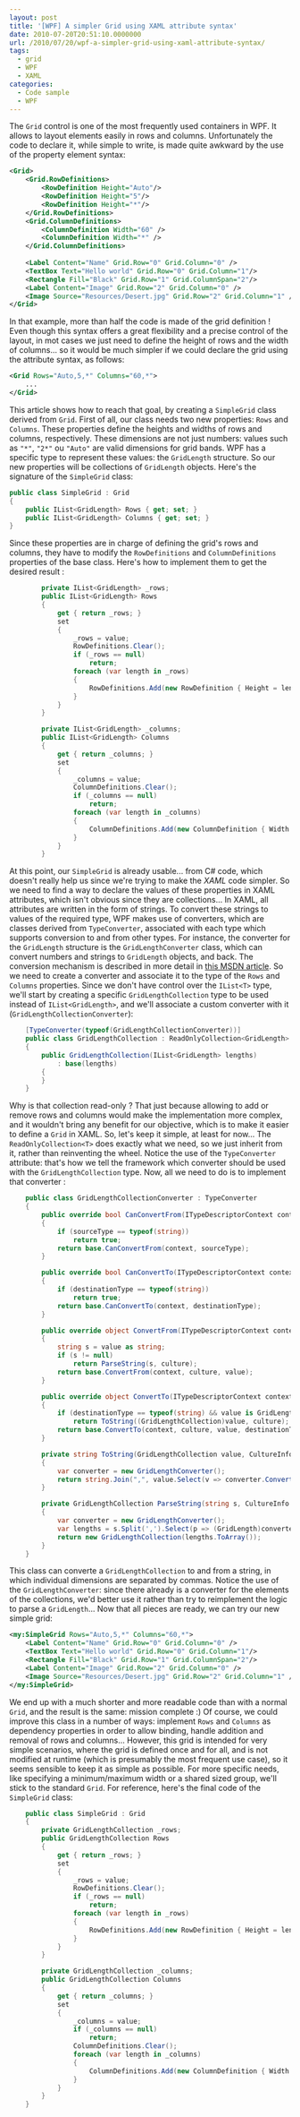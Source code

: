 ```yaml
---
layout: post
title: '[WPF] A simpler Grid using XAML attribute syntax'
date: 2010-07-20T20:51:10.0000000
url: /2010/07/20/wpf-a-simpler-grid-using-xaml-attribute-syntax/
tags:
  - grid
  - WPF
  - XAML
categories:
  - Code sample
  - WPF
---
```


The `Grid` control is one of the most frequently used containers in WPF. It allows to layout elements easily in rows and columns. Unfortunately the code to declare it, while simple to write, is made quite awkward by the use of the property element syntax:  
```xml
<Grid>
    <Grid.RowDefinitions>
        <RowDefinition Height="Auto"/>
        <RowDefinition Height="5"/>
        <RowDefinition Height="*"/>
    </Grid.RowDefinitions>
    <Grid.ColumnDefinitions>
        <ColumnDefinition Width="60" />
        <ColumnDefinition Width="*" />
    </Grid.ColumnDefinitions>
    
    <Label Content="Name" Grid.Row="0" Grid.Column="0" />
    <TextBox Text="Hello world" Grid.Row="0" Grid.Column="1"/>
    <Rectangle Fill="Black" Grid.Row="1" Grid.ColumnSpan="2"/>
    <Label Content="Image" Grid.Row="2" Grid.Column="0" />
    <Image Source="Resources/Desert.jpg" Grid.Row="2" Grid.Column="1" />
</Grid>
```
  In that example, more than half the code is made of the grid definition ! Even though this syntax offers a great flexibility and a precise control of the layout, in mot cases we just need to define the height of rows and the width of columns... so it would be much simpler if we could declare the grid using the attribute syntax, as follows:  
```xml
<Grid Rows="Auto,5,*" Columns="60,*">
    ...
</Grid>
```
  This article shows how to reach that goal, by creating a `SimpleGrid` class derived from `Grid`.  First of all, our class needs two new properties: `Rows` and `Columns`. These properties define the heights and widths of rows and columns, respectively. These dimensions are not just numbers: values such as `"*"`, `"2*"` ou `"Auto"` are valid dimensions for grid bands. WPF has a specific type to represent these values: the `GridLength` structure. So our new properties will be collections of `GridLength` objects. Here's the signature of the `SimpleGrid` class:  
```csharp
public class SimpleGrid : Grid
{
    public IList<GridLength> Rows { get; set; }
    public IList<GridLength> Columns { get; set; }
}
```
  Since these properties are in charge of defining the grid's rows and columns, they have to modify the `RowDefinitions` and `ColumnDefinitions` properties of the base class. Here's how to implement them to get the desired result :  
```csharp
        private IList<GridLength> _rows;
        public IList<GridLength> Rows
        {
            get { return _rows; }
            set
            {
                _rows = value;
                RowDefinitions.Clear();
                if (_rows == null)
                    return;
                foreach (var length in _rows)
                {
                    RowDefinitions.Add(new RowDefinition { Height = length });
                }
            }
        }

        private IList<GridLength> _columns;
        public IList<GridLength> Columns
        {
            get { return _columns; }
            set
            {
                _columns = value;
                ColumnDefinitions.Clear();
                if (_columns == null)
                    return;
                foreach (var length in _columns)
                {
                    ColumnDefinitions.Add(new ColumnDefinition { Width = length });
                }
            }
        }
```
  At this point, our `SimpleGrid` is already usable... from C# code, which doesn't really help us since we're trying to make the *XAML* code simpler. So we need to find a way to declare the values of these properties in XAML attributes, which isn't obvious since they are collections...  In XAML, all attributes are written in the form of strings. To convert these strings to values of the required type, WPF makes use of converters, which are classes derived from `TypeConverter`, associated with each type which supports conversion to and from other types. For instance, the converter for the `GridLength` structure is the `GridLengthConverter` class, which can convert numbers and strings to `GridLength` objects, and back. The conversion mechanism is described in more detail in [this MSDN article](http://msdn.microsoft.com/en-us/library/aa970913.aspx).  So we need to create a converter and associate it to the type of the `Rows` and `Columns` properties. Since we don't have control over the `IList<T>` type, we'll start by creating a specific `GridLengthCollection` type to be used instead of `IList<GridLength>`, and we'll associate a custom converter with it (`GridLengthCollectionConverter`):  
```csharp
    [TypeConverter(typeof(GridLengthCollectionConverter))]
    public class GridLengthCollection : ReadOnlyCollection<GridLength>
    {
        public GridLengthCollection(IList<GridLength> lengths)
            : base(lengths)
        {
        }
    }
```
  Why is that collection read-only ? That just because allowing to add or remove rows and columns would make the implementation more complex, and it wouldn't bring any benefit for our objective, which is to make it easier to define a `Grid` in XAML. So, let's keep it simple, at least for now... The `ReadOnlyCollection<T>` does exactly what we need, so we just inherit from it, rather than reinventing the wheel.  Notice the use of the `TypeConverter` attribute: that's how we tell the framework which converter should be used with the `GridLengthCollection` type. Now, all we need to do is to implement that converter :  
```csharp
    public class GridLengthCollectionConverter : TypeConverter
    {
        public override bool CanConvertFrom(ITypeDescriptorContext context, Type sourceType)
        {
            if (sourceType == typeof(string))
                return true;
            return base.CanConvertFrom(context, sourceType);
        }

        public override bool CanConvertTo(ITypeDescriptorContext context, Type destinationType)
        {
            if (destinationType == typeof(string))
                return true;
            return base.CanConvertTo(context, destinationType);
        }

        public override object ConvertFrom(ITypeDescriptorContext context, System.Globalization.CultureInfo culture, object value)
        {
            string s = value as string;
            if (s != null)
                return ParseString(s, culture);
            return base.ConvertFrom(context, culture, value);
        }

        public override object ConvertTo(ITypeDescriptorContext context, CultureInfo culture, object value, Type destinationType)
        {
            if (destinationType == typeof(string) && value is GridLengthCollection)
                return ToString((GridLengthCollection)value, culture);
            return base.ConvertTo(context, culture, value, destinationType);
        }

        private string ToString(GridLengthCollection value, CultureInfo culture)
        {
            var converter = new GridLengthConverter();
            return string.Join(",", value.Select(v => converter.ConvertToString(v)));
        }

        private GridLengthCollection ParseString(string s, CultureInfo culture)
        {
            var converter = new GridLengthConverter();
            var lengths = s.Split(',').Select(p => (GridLength)converter.ConvertFromString(p.Trim()));
            return new GridLengthCollection(lengths.ToArray());
        }
    }
```
  This class can converte a `GridLengthCollection` to and from a string, in which individual dimensions are separated by commas. Notice the use of the `GridLengthConverter`: since there already is a converter for the elements of the collections, we'd better use it rather than try to reimplement the logic to parse a `GridLength`...  Now that all pieces are ready, we can try our new simple grid:  
```xml
<my:SimpleGrid Rows="Auto,5,*" Columns="60,*">
    <Label Content="Name" Grid.Row="0" Grid.Column="0" />
    <TextBox Text="Hello world" Grid.Row="0" Grid.Column="1"/>
    <Rectangle Fill="Black" Grid.Row="1" Grid.ColumnSpan="2"/>
    <Label Content="Image" Grid.Row="2" Grid.Column="0" />
    <Image Source="Resources/Desert.jpg" Grid.Row="2" Grid.Column="1" />
</my:SimpleGrid>
```
  We end up with a much shorter and more readable code than with a normal `Grid`, and the result is the same: mission complete :)  Of course, we could improve this class in a number of ways: implement `Rows` and `Columns` as dependency properties in order to allow binding, handle addition and removal of rows and columns... However, this grid is intended for very simple scenarios, where the grid is defined once and for all, and is not modified at runtime (which is presumably the most frequent use case), so it seems sensible to keep it as simple as possible. For more specific needs, like specifying a minimum/maximum width or a shared sized group, we'll stick to the standard `Grid`.  For reference, here's the final code of the `SimpleGrid` class:  
```csharp
    public class SimpleGrid : Grid
    {
        private GridLengthCollection _rows;
        public GridLengthCollection Rows
        {
            get { return _rows; }
            set
            {
                _rows = value;
                RowDefinitions.Clear();
                if (_rows == null)
                    return;
                foreach (var length in _rows)
                {
                    RowDefinitions.Add(new RowDefinition { Height = length });
                }
            }
        }

        private GridLengthCollection _columns;
        public GridLengthCollection Columns
        {
            get { return _columns; }
            set
            {
                _columns = value;
                if (_columns == null)
                    return;
                ColumnDefinitions.Clear();
                foreach (var length in _columns)
                {
                    ColumnDefinitions.Add(new ColumnDefinition { Width = length });
                }
            }
        }
    }
```

